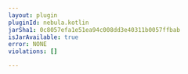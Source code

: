 ```yaml
---
layout: plugin
pluginId: nebula.kotlin
jarSha1: 0c8057efa1e51ea94c008dd3e40311b0057ffbab
isJarAvailable: true
error: NONE
violations: []

---
```

